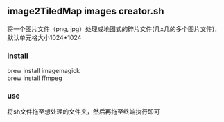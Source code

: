 ## image2TiledMap images  creator.sh
将一个图片文件（png, jpg）处理成地图式的碎片文件(几x几的多个图片文件)，默认单元格大小1024*1024
### install
brew install imagemagick<br />
brew install ffmpeg
### use
将sh文件拖至想处理的文件夹，然后再拖至终端执行即可
